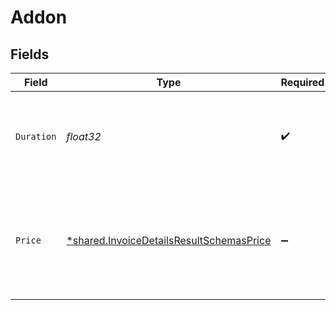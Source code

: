 # Addon


## Fields

| Field                                                                                                      | Type                                                                                                       | Required                                                                                                   | Description                                                                                                | Example                                                                                                    |
| ---------------------------------------------------------------------------------------------------------- | ---------------------------------------------------------------------------------------------------------- | ---------------------------------------------------------------------------------------------------------- | ---------------------------------------------------------------------------------------------------------- | ---------------------------------------------------------------------------------------------------------- |
| `Duration`                                                                                                 | *float32*                                                                                                  | :heavy_check_mark:                                                                                         | Duration addons have been running in this billing period, in seconds.                                      | 172800                                                                                                     |
| `Price`                                                                                                    | [*shared.InvoiceDetailsResultSchemasPrice](../../../pkg/models/shared/invoicedetailsresultschemasprice.md) | :heavy_minus_sign:                                                                                         | Details about the price for all addons in this project, broken down by resource type.                      |                                                                                                            |
